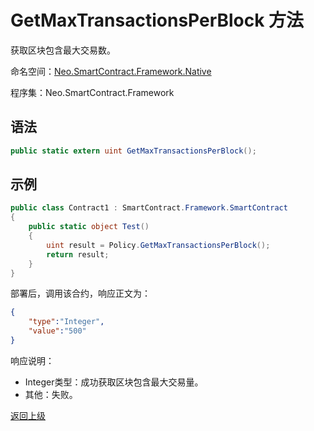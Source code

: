 # GetMaxTransactionsPerBlock 方法

获取区块包含最大交易数。

命名空间：[Neo.SmartContract.Framework.Native](../../native.md)

程序集：Neo.SmartContract.Framework

## 语法

```c#
public static extern uint GetMaxTransactionsPerBlock();
```

## 示例

```c#
public class Contract1 : SmartContract.Framework.SmartContract
{
    public static object Test()
    {
        uint result = Policy.GetMaxTransactionsPerBlock();
        return result;
    }
}
```

部署后，调用该合约，响应正文为：

```json
{
	"type":"Integer",
	"value":"500"
}
```

响应说明：

- Integer类型：成功获取区块包含最大交易量。
- 其他：失败。

[返回上级](../Policy.md)